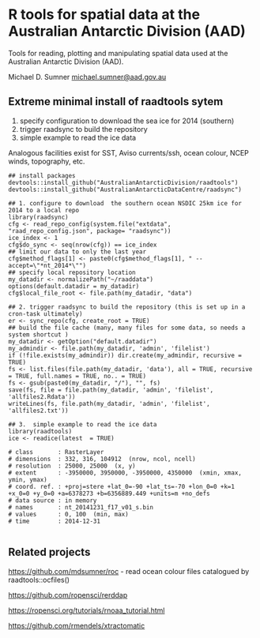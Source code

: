 # R tools for spatial data at the Australian Antarctic Division (AAD)

Tools for reading, plotting and manipulating spatial data used at the Australian Antarctic Division (AAD).

Michael D. Sumner michael.sumner@aad.gov.au


Extreme minimal install of raadtools sytem
--------------------------------

 1. specify configuration to download the sea ice for 2014 (southern)
 2. trigger raadsync to build the repository
 3.  simple example to read the ice data

Analogous facilities exist for SST, Aviso currents/ssh, ocean colour, NCEP winds, topography, etc. 

```{r,eval=FALSE}
## install packages
devtools::install_github("AustralianAntarcticDivision/raadtools")
devtools::install_github("AustralianAntarcticDataCentre/raadsync")

## 1. configure to download  the southern ocean NSDIC 25km ice for 2014 to a local repo 
library(raadsync)
cfg <- read_repo_config(system.file("extdata", "raad_repo_config.json", package= "raadsync"))
ice_index <- 1
cfg$do_sync <- seq(nrow(cfg)) == ice_index
## limit our data to only the last year
cfg$method_flags[1] <- paste0(cfg$method_flags[1], " --accept=\"*nt_2014*\"")
## specify local repository location
my_datadir <- normalizePath("~/raaddata")
options(default.datadir = my_datadir)
cfg$local_file_root <- file.path(my_datadir, "data")

## 2. trigger raadsync to build the repository (this is set up in a cron-task ultimately)
er <- sync_repo(cfg, create_root = TRUE)
## build the file cache (many, many files for some data, so needs a system shortcut )
my_datadir <- getOption("default.datadir")
my_admindir <- file.path(my_datadir, 'admin', 'filelist')
if (!file.exists(my_admindir)) dir.create(my_admindir, recursive = TRUE)
fs <- list.files(file.path(my_datadir, 'data'), all = TRUE, recursive = TRUE, full.names = TRUE, no.. = TRUE)
fs <- gsub(paste0(my_datadir, "/"), "", fs)
save(fs, file = file.path(my_datadir, 'admin', 'filelist', 'allfiles2.Rdata'))
writeLines(fs, file.path(my_datadir, 'admin', 'filelist', 'allfiles2.txt'))

## 3.  simple example to read the ice data
library(raadtools)
ice <- readice(latest  = TRUE)

# class       : RasterLayer 
# dimensions  : 332, 316, 104912  (nrow, ncol, ncell)
# resolution  : 25000, 25000  (x, y)
# extent      : -3950000, 3950000, -3950000, 4350000  (xmin, xmax, ymin, ymax)
# coord. ref. : +proj=stere +lat_0=-90 +lat_ts=-70 +lon_0=0 +k=1 +x_0=0 +y_0=0 +a=6378273 +b=6356889.449 +units=m +no_defs 
# data source : in memory
# names       : nt_20141231_f17_v01_s.bin 
# values      : 0, 100  (min, max)
# time        : 2014-12-31


```

Related projects
------------------------------

https://github.com/mdsumner/roc - read ocean colour files catalogued by raadtools::ocfiles()

https://github.com/ropensci/rerddap

https://ropensci.org/tutorials/rnoaa_tutorial.html

https://github.com/rmendels/xtractomatic



